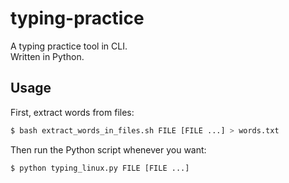 # typing-practice

A typing practice tool in CLI.  
Written in Python.

## Usage

First, extract words from files:

```sh
$ bash extract_words_in_files.sh FILE [FILE ...] > words.txt
```

Then run the Python script whenever you want:

```sh
$ python typing_linux.py FILE [FILE ...]
```
